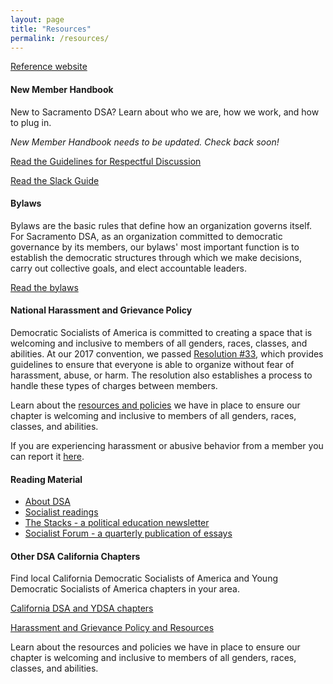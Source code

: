 ```yaml
---
layout: page
title: "Resources"
permalink: /resources/
---
```

<a href="https://sacdsa.org/resources/" target ="_blank" rel="noreferrer noopener">Reference website</a>

#### New Member Handbook

New to Sacramento DSA? Learn about who we are, how we work, and how to plug in.

*New Member Handbook needs to be updated. Check back soon!*

[Read the Guidelines for Respectful Discussion](/resources/respectful-discussion)

[Read the Slack Guide](/resources/slack-guide)

#### Bylaws

Bylaws are the basic rules that define how an organization governs itself. For Sacramento DSA, as an organization committed to democratic governance by its members, our bylaws' most important function is to establish the democratic structures through which we make decisions, carry out collective goals, and elect accountable leaders.

[Read the bylaws](/resources/bylaws)

#### National Harassment and Grievance Policy

Democratic Socialists of America is committed to creating a space that is welcoming and inclusive to members of all genders, races, classes, and abilities. At our 2017 convention, we passed [Resolution #33](http://d3n8a8pro7vhmx.cloudfront.net/dsausa/mailings/1795/attachments/original/DSA_Harassment_Resolution.pdf?1511384152), which provides guidelines to ensure that everyone is able to organize without fear of harassment, abuse, or harm. The resolution also establishes a process to handle these types of charges between members.

Learn about the [resources and policies](/resources/harassment-and-grievance-policy-and-resources) we have in place to ensure our chapter is welcoming and inclusive to members of all genders, races, classes, and abilities.


If you are experiencing harassment or abusive behavior from a member you can report it [here](/resources/harassment-and-grievance-policy-and-resources).

#### Reading Material

 - [About DSA](/about/dsa)
 - [Socialist readings](https://www.eastbaydsa.org/resources/readings)
 - [The Stacks - a political education newsletter](https://www.dsausa.org/stacks)
 - [Socialist Forum - a quarterly publication of essays](https://socialistforum.dsausa.org)

#### Other DSA California Chapters

Find local California Democratic Socialists of America and Young Democratic Socialists of America chapters in your area.

[California DSA and YDSA chapters](/resources/chapters)

[Harassment and Grievance Policy and Resources](/resources/harassment-and-grievance-policy-and-resources)

Learn about the resources and policies we have in place to ensure our chapter is welcoming and inclusive to members of all genders, races, classes, and abilities.